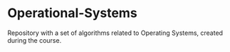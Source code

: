 # Operational-Systems
 Repository with a set of algorithms related to Operating Systems, created during the course.
